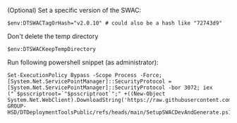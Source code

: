(Optional) Set a specific version of the SWAC:


```
$env:DTSWACTagOrHash="v2.0.10" # could also be a hash like "72743d9"
```

Don't delete the temp directory

```
$env:DTSWACKeepTempDirectory
```

Run following powershell snippet (as administrator): 

```
Set-ExecutionPolicy Bypass -Scope Process -Force; [System.Net.ServicePointManager]::SecurityProtocol = [System.Net.ServicePointManager]::SecurityProtocol -bor 3072; iex ("`$psscriptroot=`"$psscriptroot`";" +((New-Object System.Net.WebClient).DownloadString('https://raw.githubusercontent.com/SCHMID-GROUP-HSD/DTDeploymentToolsPublic/refs/heads/main/SetupSWACDevAndGenerate.ps1')))
```
